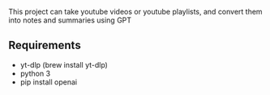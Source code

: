 This project can take youtube videos or youtube playlists, and convert them into notes and summaries using GPT


## Requirements

* yt-dlp (brew install yt-dlp)
* python 3
* pip install openai

